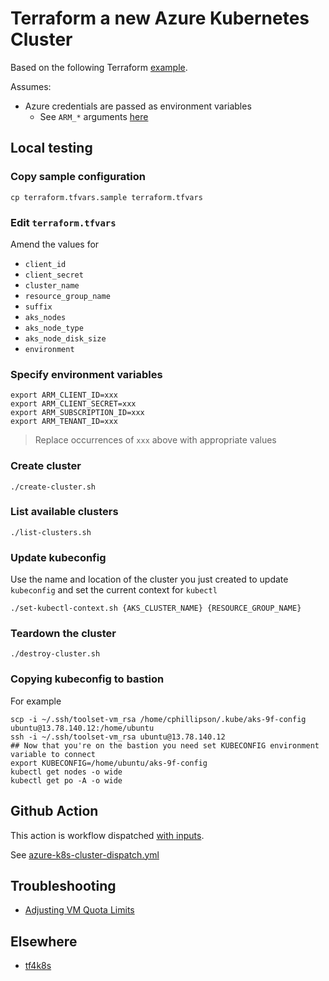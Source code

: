 # Terraform a new Azure Kubernetes Cluster

Based on the following Terraform [example](https://registry.terraform.io/providers/hashicorp/azurerm/latest/docs/resources/kubernetes_cluster#example-usage).


Assumes:

* Azure credentials are passed as environment variables
  * See `ARM_*` arguments [here](https://registry.terraform.io/providers/hashicorp/azurerm/latest/docs#argument-reference)


## Local testing

### Copy sample configuration

```
cp terraform.tfvars.sample terraform.tfvars
```

### Edit `terraform.tfvars`

Amend the values for

* `client_id`
* `client_secret`
* `cluster_name`
* `resource_group_name`
* `suffix`
* `aks_nodes`
* `aks_node_type`
* `aks_node_disk_size`
* `environment`


### Specify environment variables

```
export ARM_CLIENT_ID=xxx
export ARM_CLIENT_SECRET=xxx
export ARM_SUBSCRIPTION_ID=xxx
export ARM_TENANT_ID=xxx
```
> Replace occurrences of `xxx` above with appropriate values

### Create cluster

```
./create-cluster.sh
```

### List available clusters

```
./list-clusters.sh
```

### Update kubeconfig

Use the name and location of the cluster you just created to update `kubeconfig` and set the current context for `kubectl`

```
./set-kubectl-context.sh {AKS_CLUSTER_NAME} {RESOURCE_GROUP_NAME}
```

### Teardown the cluster

```
./destroy-cluster.sh
```

### Copying kubeconfig to bastion

For example

```
scp -i ~/.ssh/toolset-vm_rsa /home/cphillipson/.kube/aks-9f-config ubuntu@13.78.140.12:/home/ubuntu
ssh -i ~/.ssh/toolset-vm_rsa ubuntu@13.78.140.12
## Now that you're on the bastion you need set KUBECONFIG environment variable to connect
export KUBECONFIG=/home/ubuntu/aks-9f-config
kubectl get nodes -o wide
kubectl get po -A -o wide
```


## Github Action

This action is workflow dispatched [with inputs](https://docs.github.com/en/actions/using-workflows/workflow-syntax-for-github-actions#onworkflow_dispatchinputs).

See [azure-k8s-cluster-dispatch.yml](https://github.com/clicktruck/azure-actions/actions/workflows/azure-k8s-cluster-dispatch.yml)


## Troubleshooting

* [Adjusting VM Quota Limits](https://docs.microsoft.com/en-us/azure/azure-supportability/per-vm-quota-requests)


## Elsewhere

* [tf4k8s](https://github.com/pacphi/tf4k8s/tree/master/modules/cluster/aks)
